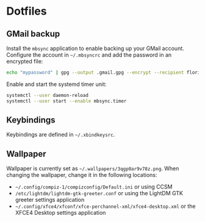 # Dotfiles

## GMail backup

Install the `mbsync` application to enable backing up your GMail account.
Configure the account in `~/.mbsyncrc` and add the password in an encrypted file:

```sh
echo "mypassword" | gpg --output .gmail.gpg --encrypt --recipient florian@floriandejonckheere.be
```

Enable and start the systemd timer unit:

```sh
systemctl --user daemon-reload
systemctl --user start --enable mbsync.timer
```

## Keybindings

Keybindings are defined in `~/.xbindkeysrc`.

## Wallpaper

Wallpaper is currently set as `~/.wallpapers/3qgp0ar9v78z.png`.
When changing the wallpaper, change it in the following locations:

- `~/.config/compiz-1/compizconfig/Default.ini` or using CCSM
- `/etc/lightdm/lightdm-gtk-greeter.conf` or using the LightDM GTK greeter settings application
- `~/.config/xfce4/xfconf/xfce-perchannel-xml/xfce4-desktop.xml` or the XFCE4 Desktop settings application
